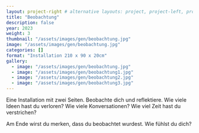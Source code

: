 ```yaml
---
layout: project-right # alternative layouts: project, project-left, project-right, project-top
title: "Beobachtung"
description: false
year: 2023
weight: 3
thumbnail: "/assets/images/gen/beobachtung.jpg"
image: "/assets/images/gen/beobachtung.jpg"
categories: []
format: "Installation 210 x 90 x 20cm"
gallery:
  - image: "/assets/images/gen/beobachtung.jpg"
  - image: "/assets/images/gen/beobachtung1.jpg"
  - image: "/assets/images/gen/beobachtung2.jpg"
  - image: "/assets/images/gen/beobachtung3.jpg"
---
```


Eine Installation mit zwei Seiten. Beobachte dich und reflektiere. 
Wie viele Ideen hast du verloren? Wie viele Konversationen? Wie viel Zeit hast du verstrichen?

Am Ende wirst du merken, dass du beobachtet wurdest. Wie fühlst du dich?
